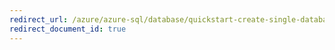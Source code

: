 ```yaml
---
redirect_url: /azure/azure-sql/database/quickstart-create-single-database
redirect_document_id: true
---
```

